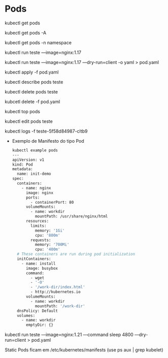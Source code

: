 # Pods

kubectl get pods



kubectl get pods -A 

kubectl get pods -n namespace

kubectl run teste —image=nginx:1.17 

kubectl run teste —image=nginx:1.17 —dry-run=client -o yaml > pod.yaml 

kubectl apply -f pod.yaml

kubectl describe pods teste

kubectl delete pods teste

kubcetl delete -f pod.yaml

kubectl top pods

kubectl edit pods teste

kubectl logs -f teste-5f58d84987-cltb9

- Exemplo de Manifesto do tipo Pod
    
    ```bash
    kubectl example pods       
    ---
    apiVersion: v1
    kind: Pod
    metadata:
      name: init-demo
    spec:
      containers:
        - name: nginx
          image: nginx
          ports:
            - containerPort: 80
          volumeMounts:
            - name: workdir
              mountPath: /usr/share/nginx/html
          resources:
            limits:
              memory: '1Gi'
              cpu: '800m'
            requests:
              memory: '700Mi'
              cpu: '400m'
      # These containers are run during pod initialization
      initContainers:
        - name: install
          image: busybox
          command:
            - wget
            - '-O'
            - '/work-dir/index.html'
            - http://kubernetes.io
          volumeMounts:
            - name: workdir
              mountPath: '/work-dir'
      dnsPolicy: Default
      volumes:
        - name: workdir
          emptyDir: {}
    ```
    

kubectl run teste —image=nginx:1.21 —command sleep 4800 —dry-run=client > pod.yaml

Static Pods ficam em /etc/kubernetes/manifests (use ps aux | grep kubelet)
